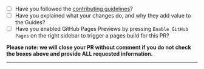 - [ ] Have you followed the [contributing guidelines](https://github.com/github/opensource.guide/blob/master/CONTRIBUTING.md)?
- [ ] Have you explained what your changes do, and why they add value to the Guides?
- [ ] Have you enabled GitHub Pages Previews by pressing <keyboard>`Enable GitHub Pages`</keyboard> on the right sidebar to trigger a pages build for this PR?

**Please note: we will close your PR without comment if you do not check the boxes above and provide ALL requested information.**

-----
